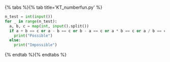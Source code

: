 {% tabs %}{% tab title='KT_numberfun.py' %}

```py
n_test = int(input())
for _ in range(n_test):
  a, b, c = map(int, input().split())
  if a + b == c or a - b == c or b - a == c or a * b == c or a / b == c or b / a == c:
    print("Possible")
  else:
    print("Impossible")
```

{% endtab %}{% endtabs %}
